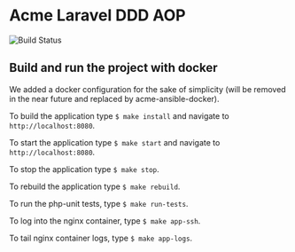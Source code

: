 # Acme Laravel DDD AOP 

![Build Status](https://travis-ci.org/acmee/laravel-ddd-aop-acme.svg?branch=master)

## Build and run the project with docker

We added a docker configuration for the sake of simplicity (will be removed in the near future and replaced by acme-ansible-docker).

To build the application type ```$ make install``` and navigate to ```http://localhost:8080```.

To start the application type ```$ make start``` and navigate to ```http://localhost:8080```.

To stop the application type ```$ make stop```.

To rebuild the application type ```$ make rebuild```.

To run the php-unit tests, type ```$ make run-tests```.

To log into the nginx container, type ```$ make app-ssh```.

To tail nginx container logs, type ```$ make app-logs```.
